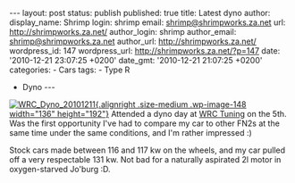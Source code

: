 --- layout: post status: publish published: true title: Latest dyno
author: display\_name: Shrimp login: shrimp email:
shrimp@shrimpworks.za.net url: http://shrimpworks.za.net/ author\_login:
shrimp author\_email: shrimp@shrimpworks.za.net author\_url:
http://shrimpworks.za.net/ wordpress\_id: 147 wordpress\_url:
http://shrimpworks.za.net/?p=147 date: '2010-12-21 23:07:25 +0200'
date\_gmt: '2010-12-21 21:07:25 +0200' categories: - Cars tags: - Type R
- Dyno ---

[![](http://shrimpworks.za.net/wp-content/uploads/2010/12/WRC_Dyno_20101211-212x300.jpg "WRC_Dyno_20101211"){.alignright
.size-medium .wp-image-148 width="136"
height="192"}](http://shrimpworks.za.net/wp-content/uploads/2010/12/WRC_Dyno_20101211.jpg)
Attended a dyno day at [WRC Tuning](http://www.wrctuning.co.za/) on the
5th. Was the first opportunity I've had to compare my car to other FN2s
at the same time under the same conditions, and I'm rather impressed :)

Stock cars made between 116 and 117 kw on the wheels, and my car pulled
off a very respectable 131 kw. Not bad for a naturally aspirated 2l
motor in oxygen-starved Jo'burg :D.
